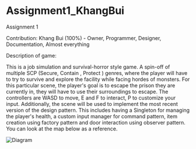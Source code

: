 # Assignment1_KhangBui
 
Assignment 1

Contribution: 
Khang Bui  (100%) - Owner, Programmer, Designer, Documentation, Almost everything

Description of game: 

This is a job simulation and survival-horror style game. A spin-off of multiple SCP (Secure, Contain , Protect ) genres, where the player will have to try to survive and explore the facility while facing hordes of monsters. For this particular scene, the player's goal is to escape the prison they are currently in, they will have to use their surroundings to escape.  The controllers are WASD to move, E and F to interact, P to customize your input.  Additionally, the scene will be used to implement the most recent version of the design pattern. This includes having a Singleton for managing the player's health, a custom input manager for command pattern, item creation using factory pattern and door interaction using observer pattern. You can look at the map below as a reference.

![Diagram](https://github.com/user-attachments/assets/4da66e74-b2fb-4c26-a772-2544d6bab5c3)


